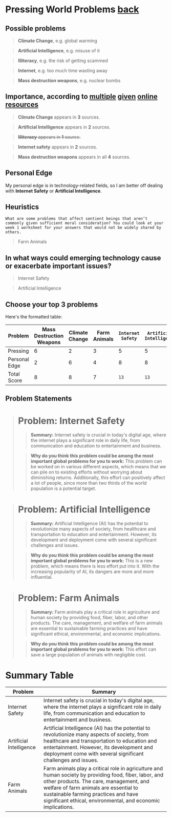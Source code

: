 # Pressing World Problems [back](https://tvoozmagnificent.github.io/NonTrivial/nontrivial.html)

## Possible problems

> **Climate Change**, e.g. global warming

> **Artificial Intelligence**, e.g. misuse of it

> **Illiteracy**, e.g. the risk of getting scammed

> **Internet**, e.g. too much time wasting away

> **Mass destruction weapons**, e.g. nuclear bombs

## Importance, according to [multiple](https://www.un.org/en/global-issues) [given](https://80000hours.org/problem-profiles/) [online](https://www.openphilanthropy.org/focus/) [resources](https://globalchallenges.org/global-risks/)

> **Climate Change** appears in **3** sources. 

> **Artificial Intelligence** appears in **2** sources. 

> ~~**Illiteracy** appears in **1** source.~~ 

> **Internet safety** appears in **2** sources. 

> **Mass destruction weapons** appears in all **4** sources. 

## Personal Edge

My personal edge is in technology-related fields, so I am better off dealing with **Internet Safety** or **Artificial Intelligence**. 

## Heuristics

```
What are some problems that affect sentient beings that aren’t commonly given sufficient moral consideration? You could look at your week 1 worksheet for your answers that would not be widely shared by others.
```

> Farm Animals

## In what ways could emerging technology cause or exacerbate important issues?

> Internet Safety

> Artificial Intelligence

## Choose your top 3 problems

Here's the formatted table:

| Problem       | Mass Destruction Weapons | Climate Change | Farm Animals | `Internet Safety` | `Artificial Intelligence` | `Illiteracy` |
|---------------|--------------------------|----------------|--------------|-------------------|---------------------------|--------------|
| Pressing      | 6                        | 2              | 3            | 5                 | 5                         | 4            |
| Personal Edge | 2                        | 6              | 4            | 8                 | 8                         | 6            |
| Total Score   | 8                        | 8              | 7            | `13`              | `13`                      | `10`         |

## Problem Statements

> # Problem: Internet Safety
> > **Summary:** Internet safety is crucial in today's digital age, where the internet plays a significant role in daily life, from communication and education to entertainment and business. 
> 
> > **Why do you think this problem could be among the most important global problems for you to work:** This problem can be worked on in various different aspects, which means that we can pile on to existing efforts without worrying about diminishing returns. Additionally, this effort can positively affect a lot of people, since more than two thirds of the world population is a potential target. 

> # Problem: Artificial Intelligence
> > **Summary:** Artificial Intelligence (AI) has the potential to revolutionize many aspects of society, from healthcare and transportation to education and entertainment. However, its development and deployment come with several significant challenges and issues. 
> 
> > **Why do you think this problem could be among the most important global problems for you to work:** This is a new problem, which means there is less effort put into it. With the increasing popularity of AI, its dangers are more and more influential. 

> # Problem: Farm Animals
> > **Summary:** Farm animals play a critical role in agriculture and human society by providing food, fiber, labor, and other products. The care, management, and welfare of farm animals are essential to sustainable farming practices and have significant ethical, environmental, and economic implications.
> 
> > **Why do you think this problem could be among the most important global problems for you to work:** This effort can save a large population of animals with negligible cost. 



# Summary Table

| Problem                 | Summary                                                                                                                                                                                                                                                                                          |
|-------------------------|--------------------------------------------------------------------------------------------------------------------------------------------------------------------------------------------------------------------------------------------------------------------------------------------------|
| Internet Safety         | Internet safety is crucial in today's digital age, where the internet plays a significant role in daily life, from communication and education to entertainment and business.                                                                                                                    |
| Artificial Intelligence | Artificial Intelligence (AI) has the potential to revolutionize many aspects of society, from healthcare and transportation to education and entertainment. However, its development and deployment come with several significant challenges and issues.                                         |
| Farm Animals            | Farm animals play a critical role in agriculture and human society by providing food, fiber, labor, and other products. The care, management, and welfare of farm animals are essential to sustainable farming practices and have significant ethical, environmental, and economic implications. |
